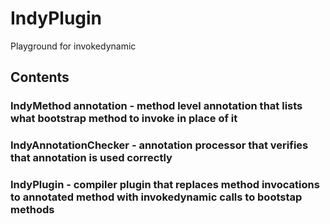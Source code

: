 # IndyPlugin
Playground for invokedynamic

## Contents
### IndyMethod annotation - method level annotation that lists what bootstrap method to invoke in place of it
### IndyAnnotationChecker - annotation processor that verifies that annotation is used correctly
### IndyPlugin - compiler plugin that replaces method invocations to annotated method with invokedynamic calls to bootstap methods 

